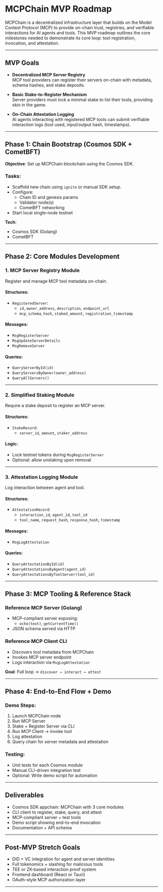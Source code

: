 # MCPChain MVP Roadmap

MCPChain is a decentralized infrastructure layer that builds on the Model Context Protocol (MCP) to provide on-chain trust, registries, and verifiable interactions for AI agents and tools. This MVP roadmap outlines the core milestones needed to demonstrate its core loop: tool registration, invocation, and attestation.

---

## MVP Goals

- **Decentralized MCP Server Registry**  
  MCP tool providers can register their servers on-chain with metadata, schema hashes, and stake deposits.

- **Basic Stake-to-Register Mechanism**  
  Server providers must lock a minimal stake to list their tools, providing skin in the game.

- **On-Chain Attestation Logging**  
  AI agents interacting with registered MCP tools can submit verifiable interaction logs (tool used, input/output hash, timestamps).

---

## Phase 1: Chain Bootstrap (Cosmos SDK + CometBFT)

**Objective**: Set up MCPChain blockchain using the Cosmos SDK.

### Tasks:
- Scaffold new chain using `ignite` or manual SDK setup.
- Configure:
  - Chain ID and genesis params
  - Validator node(s)
  - CometBFT networking
- Start local single-node testnet

**Tech**:  
- Cosmos SDK (Golang)  
- CometBFT

---

## Phase 2: Core Modules Development

### 1. MCP Server Registry Module
Register and manage MCP tool metadata on-chain.

#### Structures:
- `RegisteredServer`:
  - `id`, `owner_address`, `description`, `endpoint_url`
  - `mcp_schema_hash`, `staked_amount`, `registration_timestamp`

#### Messages:
- `MsgRegisterServer`
- `MsgUpdateServerDetails`
- `MsgRemoveServer`

#### Queries:
- `QueryServerById(id)`
- `QueryServersByOwner(owner_address)`
- `QueryAllServers()`

---

### 2. Simplified Staking Module
Require a stake deposit to register an MCP server.

#### Structures:
- `StakeRecord`:
  - `server_id`, `amount`, `staker_address`

#### Logic:
- Lock testnet tokens during `MsgRegisterServer`
- Optional: allow unstaking upon removal

---

### 3. Attestation Logging Module
Log interaction between agent and tool.

#### Structures:
- `AttestationRecord`:
  - `interaction_id`, `agent_id`, `tool_id`
  - `tool_name`, `request_hash`, `response_hash`, `timestamp`

#### Messages:
- `MsgLogAttestation`

#### Queries:
- `QueryAttestationById(id)`
- `QueryAttestationsByAgent(agent_id)`
- `QueryAttestationsByToolServer(tool_id)`

---

## Phase 3: MCP Tooling & Reference Stack

### Reference MCP Server (Golang)
- MCP-compliant server exposing:
  - `echo(text)`, `getCurrentTime()`
- JSON schema served via HTTP

### Reference MCP Client CLI
- Discovers tool metadata from MCPChain
- Invokes MCP server endpoint
- Logs interaction via `MsgLogAttestation`

**Goal**: Full loop → `discover → interact → attest`

---

## Phase 4: End-to-End Flow + Demo

### Demo Steps:
1. Launch MCPChain node
2. Run MCP Server
3. Stake + Register Server via CLI
4. Run MCP Client → invoke tool
5. Log attestation
6. Query chain for server metadata and attestation

### Testing:
- Unit tests for each Cosmos module
- Manual CLI-driven integration test
- Optional: Write demo script for automation

---

## Deliverables

- Cosmos SDK appchain: MCPChain with 3 core modules
- CLI client to register, stake, query, and attest
- MCP-compliant server + test tools
- Demo script showing end-to-end invocation
- Documentation + API schema

---

## Post-MVP Stretch Goals

- DID + VC integration for agent and server identities
- Full tokenomics + slashing for malicious tools
- TEE or ZK-based interaction proof system
- Frontend dashboard (React or Tauri)
- OAuth-style MCP authorization layer

---
